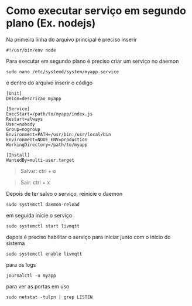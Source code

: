 # Como executar serviço em segundo plano (Ex. nodejs)

Na primeira linha do arquivo principal é preciso inserir
```
#!/usr/bin/env node
```
Para executar em segundo plano é preciso criar um serviço no daemon

```
sudo nano /etc/systemd/system/myapp.service
```

e dentro do arquivo inserir o código
  
```shell
[Unit]
Deion=descricao myapp

[Service]
ExecStart=/path/to/myapp/index.js
Restart=always
User=nobody
Group=nogroup
Environment=PATH=/usr/bin:/usr/local/bin
Environment=NODE_ENV=production
WorkingDirectory=/path/to/myapp

[Install]
WantedBy=multi-user.target
```
> Salvar: ctrl + o

> Sair: ctrl + x

Depois de ter salvo o serviço, reinicie o daemon

```
sudo systemctl daemon-reload
```
em seguida inicie o serviço
```
sudo systemctl start livmqtt
```
depois é preciso habilitar o serviço para iniciar junto com o início do sistema
```
sudo systemctl enable livmqtt
```
para os logs
```
journalctl -u myapp
```
para ver as portas em uso
```
sudo netstat -tulpn | grep LISTEN
```
